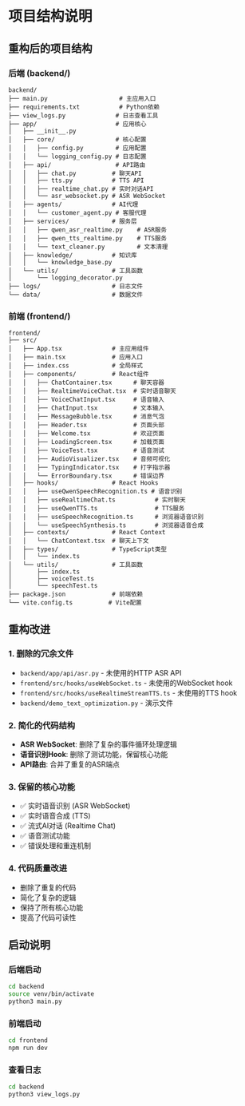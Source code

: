 # 项目结构说明

## 重构后的项目结构

### 后端 (backend/)

```
backend/
├── main.py                    # 主应用入口
├── requirements.txt           # Python依赖
├── view_logs.py              # 日志查看工具
├── app/                      # 应用核心
│   ├── __init__.py
│   ├── core/                 # 核心配置
│   │   ├── config.py         # 应用配置
│   │   └── logging_config.py # 日志配置
│   ├── api/                  # API路由
│   │   ├── chat.py          # 聊天API
│   │   ├── tts.py           # TTS API
│   │   ├── realtime_chat.py # 实时对话API
│   │   └── asr_websocket.py # ASR WebSocket
│   ├── agents/              # AI代理
│   │   └── customer_agent.py # 客服代理
│   ├── services/            # 服务层
│   │   ├── qwen_asr_realtime.py    # ASR服务
│   │   ├── qwen_tts_realtime.py    # TTS服务
│   │   └── text_cleaner.py         # 文本清理
│   ├── knowledge/           # 知识库
│   │   └── knowledge_base.py
│   └── utils/               # 工具函数
│       └── logging_decorator.py
├── logs/                    # 日志文件
└── data/                    # 数据文件
```

### 前端 (frontend/)

```
frontend/
├── src/
│   ├── App.tsx              # 主应用组件
│   ├── main.tsx             # 应用入口
│   ├── index.css            # 全局样式
│   ├── components/          # React组件
│   │   ├── ChatContainer.tsx      # 聊天容器
│   │   ├── RealtimeVoiceChat.tsx  # 实时语音聊天
│   │   ├── VoiceChatInput.tsx     # 语音输入
│   │   ├── ChatInput.tsx          # 文本输入
│   │   ├── MessageBubble.tsx      # 消息气泡
│   │   ├── Header.tsx             # 页面头部
│   │   ├── Welcome.tsx            # 欢迎页面
│   │   ├── LoadingScreen.tsx      # 加载页面
│   │   ├── VoiceTest.tsx          # 语音测试
│   │   ├── AudioVisualizer.tsx    # 音频可视化
│   │   ├── TypingIndicator.tsx    # 打字指示器
│   │   └── ErrorBoundary.tsx      # 错误边界
│   ├── hooks/               # React Hooks
│   │   ├── useQwenSpeechRecognition.ts # 语音识别
│   │   ├── useRealtimeChat.ts           # 实时聊天
│   │   ├── useQwenTTS.ts                # TTS服务
│   │   ├── useSpeechRecognition.ts      # 浏览器语音识别
│   │   └── useSpeechSynthesis.ts        # 浏览器语音合成
│   ├── contexts/            # React Context
│   │   └── ChatContext.tsx  # 聊天上下文
│   ├── types/               # TypeScript类型
│   │   └── index.ts
│   └── utils/               # 工具函数
│       ├── index.ts
│       ├── voiceTest.ts
│       └── speechTest.ts
├── package.json             # 前端依赖
└── vite.config.ts          # Vite配置
```

## 重构改进

### 1. 删除的冗余文件
- `backend/app/api/asr.py` - 未使用的HTTP ASR API
- `frontend/src/hooks/useWebSocket.ts` - 未使用的WebSocket hook
- `frontend/src/hooks/useRealtimeStreamTTS.ts` - 未使用的TTS hook
- `backend/demo_text_optimization.py` - 演示文件

### 2. 简化的代码结构
- **ASR WebSocket**: 删除了复杂的事件循环处理逻辑
- **语音识别Hook**: 删除了测试功能，保留核心功能
- **API路由**: 合并了重复的ASR端点

### 3. 保留的核心功能
- ✅ 实时语音识别 (ASR WebSocket)
- ✅ 实时语音合成 (TTS)
- ✅ 流式AI对话 (Realtime Chat)
- ✅ 语音测试功能
- ✅ 错误处理和重连机制

### 4. 代码质量改进
- 删除了重复的代码
- 简化了复杂的逻辑
- 保持了所有核心功能
- 提高了代码可读性

## 启动说明

### 后端启动
```bash
cd backend
source venv/bin/activate
python3 main.py
```

### 前端启动
```bash
cd frontend
npm run dev
```

### 查看日志
```bash
cd backend
python3 view_logs.py
``` 